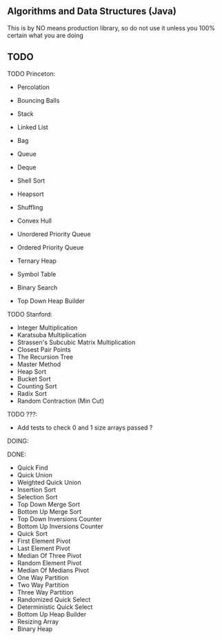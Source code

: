 ## Algorithms and Data Structures (Java) ##

This is by NO means production library, so do not use it unless you 100% certain what you are doing


## TODO ##

TODO Princeton:

- Percolation
- Bouncing Balls

- Stack
- Linked List
- Bag
- Queue
- Deque
- Shell Sort
- Heapsort
- Shuffling
- Convex Hull
- Unordered Priority Queue
- Ordered Priority Queue
- Ternary Heap
- Symbol Table
- Binary Search
- Top Down Heap Builder


TODO Stanford:

- Integer Multiplication
- Karatsuba Multiplication
- Strassen's Subcubic Matrix Multiplication
- Closest Pair Points
- The Recursion Tree
- Master Method
- Heap Sort
- Bucket Sort
- Counting Sort
- Radix Sort
- Random Contraction (Min Cut)


TODO ???:

- Add tests to check 0 and 1 size arrays passed ?


DOING:


DONE:

- Quick Find
- Quick Union
- Weighted Quick Union
- Insertion Sort
- Selection Sort
- Top Down Merge Sort
- Bottom Up Merge Sort
- Top Down Inversions Counter
- Bottom Up Inversions Counter
- Quick Sort
- First Element Pivot
- Last Element Pivot
- Median Of Three Pivot
- Random Element Pivot
- Median Of Medians Pivot
- One Way Partition
- Two Way Partition
- Three Way Partition
- Randomized Quick Select
- Deterministic Quick Select
- Bottom Up Heap Builder
- Resizing Array
- Binary Heap
